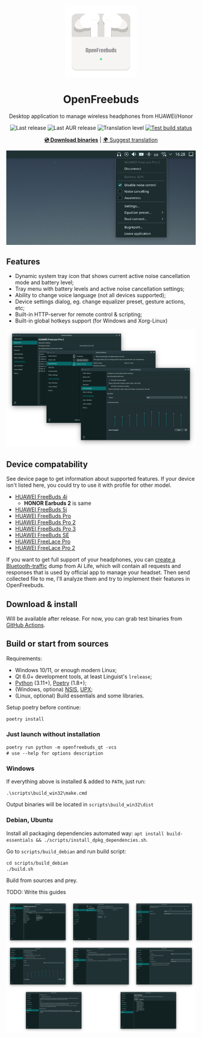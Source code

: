 <div align="center">
<img src="docs/logo.png" width="192px" alt="" />
<h1>OpenFreebuds</h1>
<p>Desktop application to manage wireless headphones from HUAWEI/Honor</p>
<p>
<img src="https://img.shields.io/github/v/release/melianmiko/openfreebuds" alt="Last release"/>
<img src="https://img.shields.io/aur/last-modified/openfreebuds" alt="Last AUR release"/>
<img src="https://badges.crowdin.net/openfreebuds/localized.svg" alt="Translation level"/>
<a href="https://github.com/melianmiko/OpenFreebuds/actions/workflows/on_push.yml">
<img src="https://github.com/melianmiko/OpenFreebuds/actions/workflows/on_push.yml/badge.svg" alt="Test build status"/>
</a>
</p>
<p>
<a href="https://mmk.pw/en/openfreebuds"><b>💿 Download binaries</b></a> | <a href="https://crowdin.com/project/openfreebuds">🌍 Suggest translation</a>
</p>
</div>

![Tray menu preview](docs/preview_0.png)

Features
---------

- Dynamic system tray icon that shows current active noise cancellation mode and battery level;
- Tray menu with battery levels and active noise cancellation settings;
- Ability to change voice language (not all devices supported);
- Device settings dialog, eg. change equalizer preset, gesture actions, etc;
- Built-in HTTP-server for remote control & scripting;
- Built-in global hotkeys support (for Windows and Xorg-Linux)

![Settings preview](docs/preview_1.png)

Device compatability
------------------------

See device page to get information about supported features.
If your device isn't listed here, you could try to use it with profile for other model.

- [HUAWEI FreeBuds 4i](./docs/devices/HUAWEI_FreeBuds_4i.md)
  - **HONOR Earbuds 2** is same
- [HUAWEI FreeBuds 5i](./docs/devices/HUAWEI_FreeBuds_5i.md)
- [HUAWEI FreeBuds Pro](./docs/devices/HUAWEI_FreeBuds_Pro.md)
- [HUAWEI FreeBuds Pro 2](./docs/devices/HUAWEI_FreeBuds_Pro_2.md)
- [HUAWEI FreeBuds Pro 3](./docs/devices/HUAWEI_FreeBuds_Pro_3.md)
- [HUAWEI FreeBuds SE](./docs/devices/HUAWEI_FreeBuds_SE.md)
- [HUAWEI FreeLace Pro](./docs/devices/HUAWEI_FreeLace_Pro.md)
- [HUAWEI FreeLace Pro 2](./docs/devices/HUAWEI_FreeLace_Pro_2.md)

If you want to get full support of your headphones, you can [create a Bluetooth-traffic](https://mmk.pw/en/posts/ofb-contribution/)
dump from Ai Life, which will contain all requests and responses that is used by official
app to manage your headset. Then send collected file to me, I'll analyze them and try to
implement their features in OpenFreebuds.

Download & install
-----------------

Will be available after release. For now, you can grab test
binaries from [GitHub Actions](https://github.com/melianmiko/OpenFreebuds/actions/workflows/on_push.yml).

Build or start from sources
-------------

Requirements:

- Windows 10/11, or enough modern Linux;
- Qt 6.0+ development tools, at least Linguist's `lrelease`;
- [Python](https://www.python.org/downloads/) (3.11+), [Poetry](https://python-poetry.org/docs/#installation) (1.8+);
- (Windows, optiona) [NSIS](https://nsis.sourceforge.io/Download), [UPX](https://upx.github.io/);
- (Linux, optional) Build essentials and some libraries.

Setup poetry before continue:

```shell
poetry install
```

### Just launch without installation

```shell
poetry run python -m openfreebuds_qt -vcs
# use --help for options description
```

### Windows

If everything above is installed & added to `PATH`, just run:

```shell
.\scripts\build_win32\make.cmd
```

Output binaries will be located in `scripts\build_win32\dist`

### Debian, Ubuntu

Install all packaging dependencies automated way:
`apt install build-essentials && ./scripts/install_dpkg_dependencies.sh`.

Go to `scripts/build_debian` and run build script:

```shell
cd scripts/build_debian
./build.sh
```

Build from sources and prey.

TODO: Write this guides

![Extra dialogs preview](docs/preview_2.png)
